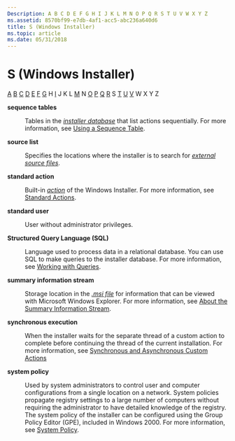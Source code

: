 ```yaml
---
Description: A B C D E F G H I J K L M N O P Q R S T U V W X Y Z
ms.assetid: 8570bf99-e7db-4af1-acc5-abc236a640d6
title: S (Windows Installer)
ms.topic: article
ms.date: 05/31/2018
---
```


# S (Windows Installer)

[A](a-gly.md) [B](b-gly.md) [C](c-gly.md) [D](d-gly.md) [E](e-gly.md) [F](f-gly.md) [G](g-gly.md) H [I](i-gly.md) J K L [M](m-gly.md) N [O](o-gly.md) [P](p-gly.md) [Q](q-gly.md) [R](r-gly.md) S [T](t-gly.md) [U](u-gly.md) [V](v-gly.md) W X Y Z

<dl> <dt>

<span id="_msi_sequence_tables_gly"></span><span id="_MSI_SEQUENCE_TABLES_GLY"></span>**sequence tables**
</dt> <dd>

Tables in the [*installer database*](i-gly.md) that list actions sequentially. For more information, see [Using a Sequence Table](using-a-sequence-table.md).

</dd> <dt>

<span id="_msi_source_list_gly"></span><span id="_MSI_SOURCE_LIST_GLY"></span>**source list**
</dt> <dd>

Specifies the locations where the installer is to search for [*external source files*](e-gly.md).

</dd> <dt>

<span id="_msi_standard_action_gly"></span><span id="_MSI_STANDARD_ACTION_GLY"></span>**standard action**
</dt> <dd>

Built-in [*action*](a-gly.md) of the Windows Installer. For more information, see [Standard Actions](standard-actions.md).

</dd> <dt>

<span id="_msi_standard_user_gly"></span><span id="_MSI_STANDARD_USER_GLY"></span>**standard user**
</dt> <dd>

User without administrator privileges.

</dd> <dt>

<span id="_msi_structured_query_language_gly"></span><span id="_MSI_STRUCTURED_QUERY_LANGUAGE_GLY"></span>**Structured Query Language (SQL)**
</dt> <dd>

Language used to process data in a relational database. You can use SQL to make queries to the installer database. For more information, see [Working with Queries](working-with-queries.md).

</dd> <dt>

<span id="_msi_summary_information_stream_gly"></span><span id="_MSI_SUMMARY_INFORMATION_STREAM_GLY"></span>**summary information stream**
</dt> <dd>

Storage location in the [*.msi file*](m-gly.md) for information that can be viewed with Microsoft Windows Explorer. For more information, see [About the Summary Information Stream](about-the-summary-information-stream.md).

</dd> <dt>

<span id="_msi_synchronous_execution_gly"></span><span id="_MSI_SYNCHRONOUS_EXECUTION_GLY"></span>**synchronous execution**
</dt> <dd>

When the installer waits for the separate thread of a custom action to complete before continuing the thread of the current installation. For more information, see [Synchronous and Asynchronous Custom Actions](synchronous-and-asynchronous-custom-actions.md)

</dd> <dt>

<span id="_msi_system_policy_using_windows_installer__gly"></span><span id="_MSI_SYSTEM_POLICY_USING_WINDOWS_INSTALLER__GLY"></span>**system policy**
</dt> <dd>

Used by system administrators to control user and computer configurations from a single location on a network. System policies propagate registry settings to a large number of computers without requiring the administrator to have detailed knowledge of the registry. The system policy of the installer can be configured using the Group Policy Editor (GPE), included in Windows 2000. For more information, see [System Policy](system-policy.md).

</dd> </dl>

 

 



